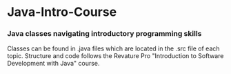 # Java-Intro-Course
### Java classes navigating introductory programming skills  
  
  Classes can be found in .java files which are located in the .src file of each topic. Structure and code follows the Revature Pro "Introduction to Software Development with Java" course. 
